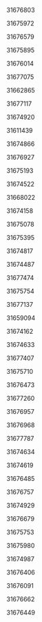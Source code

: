 31676803

31675972

31676579

31675895

31676014

31677075

31662865

31677117

31674920

31611439

31674866

31676927

31675193

31674522

31668022

31674158

31675078

31675395

31674817

31674487

31677474

31675754

31677137

31659094

31674162

31674633

31677407

31675710

31676473

31677260

31676957

31676968

31677787

31674634

31674619

31676485

31676757

31674929

31676679

31675753

31675980

31674987

31676406

31676091

31676662

31676449

